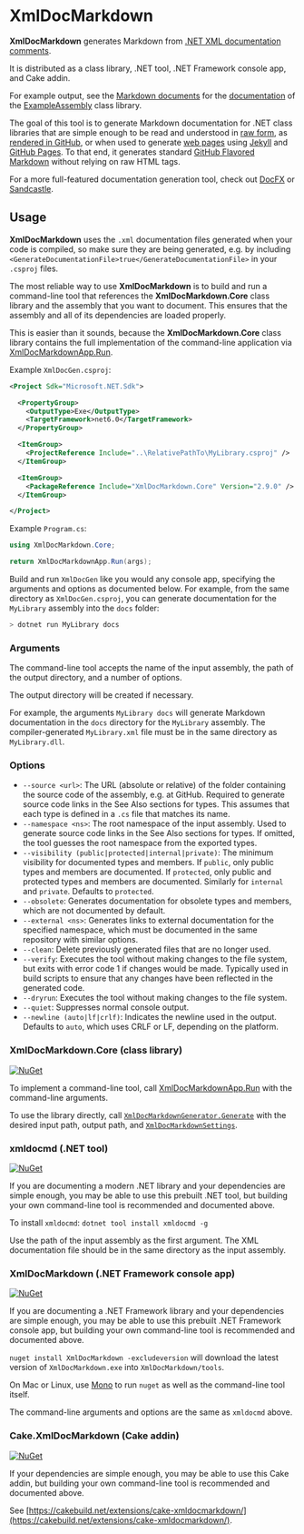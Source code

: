# XmlDocMarkdown

**XmlDocMarkdown** generates Markdown from [.NET XML documentation comments](https://msdn.microsoft.com/en-us/library/b2s063f7.aspx).

It is distributed as a class library, .NET tool, .NET Framework console app, and Cake addin.

For example output, see the [Markdown documents](https://github.com/ejball/XmlDocMarkdown/blob/master/docs/ExampleAssembly.md) for the [documentation](ExampleAssembly.md) of the [ExampleAssembly](https://github.com/ejball/XmlDocMarkdown/tree/master/tools/ExampleAssembly) class library.

The goal of this tool is to generate Markdown documentation for .NET class libraries that are simple enough to be read and understood in [raw form](https://raw.githubusercontent.com/ejball/XmlDocMarkdown/master/docs/ExampleAssembly/ExampleClass.md), as [rendered in GitHub](https://github.com/ejball/XmlDocMarkdown/blob/master/docs/ExampleAssembly/ExampleClass.md), or when used to generate [web pages](https://ejball.com/XmlDocMarkdown/ExampleAssembly/ExampleClass.html) using [Jekyll](https://jekyllrb.com/) and [GitHub Pages](https://pages.github.com/). To that end, it generates standard [GitHub Flavored Markdown](https://github.github.com/gfm/) without relying on raw HTML tags.

For a more full-featured documentation generation tool, check out [DocFX](https://dotnet.github.io/docfx/) or [Sandcastle](https://github.com/EWSoftware/SHFB).

## Usage

**XmlDocMarkdown** uses the `.xml` documentation files generated when your code is compiled, so make sure they are being generated, e.g. by including `<GenerateDocumentationFile>true</GenerateDocumentationFile>` in your `.csproj` files.

The most reliable way to use **XmlDocMarkdown** is to build and run a command-line tool that references the **XmlDocMarkdown.Core** class library and the assembly that you want to document. This ensures that the assembly and all of its dependencies are loaded properly.

This is easier than it sounds, because the **XmlDocMarkdown.Core** class library contains the full implementation of the command-line application via [XmlDocMarkdownApp.Run](https://ejball.com/XmlDocMarkdown/XmlDocMarkdown.Core/XmlDocMarkdownApp/Run.html).

Example `XmlDocGen.csproj`:

```xml
<Project Sdk="Microsoft.NET.Sdk">

  <PropertyGroup>
    <OutputType>Exe</OutputType>
    <TargetFramework>net6.0</TargetFramework>
  </PropertyGroup>

  <ItemGroup>
    <ProjectReference Include="..\RelativePathTo\MyLibrary.csproj" />
  </ItemGroup>

  <ItemGroup>
    <PackageReference Include="XmlDocMarkdown.Core" Version="2.9.0" />
  </ItemGroup>

</Project>
```

Example `Program.cs`:

```csharp
using XmlDocMarkdown.Core;

return XmlDocMarkdownApp.Run(args);
```

Build and run `XmlDocGen` like you would any console app, specifying the arguments and options as documented below. For example, from the same directory as `XmlDocGen.csproj`, you can generate documentation for the `MyLibrary` assembly into the `docs` folder:

```sh
> dotnet run MyLibrary docs
```

### Arguments

The command-line tool accepts the name of the input assembly, the path of the output directory, and a number of options.

The output directory will be created if necessary.

For example, the arguments `MyLibrary docs` will generate Markdown documentation in the `docs` directory for the `MyLibrary` assembly. The compiler-generated `MyLibrary.xml` file must be in the same directory as `MyLibrary.dll`.

### Options

* `--source <url>`: The URL (absolute or relative) of the folder containing the source code of the assembly, e.g. at GitHub. Required to generate source code links in the See Also sections for types. This assumes that each type is defined in a `.cs` file that matches its name.
* `--namespace <ns>`: The root namespace of the input assembly. Used to generate source code links in the See Also sections for types. If omitted, the tool guesses the root namespace from the exported types.
* `--visibility (public|protected|internal|private)`: The minimum visibility for documented types and members. If `public`, only public types and members are documented. If `protected`, only public and protected types and members are documented. Similarly for `internal` and `private`. Defaults to `protected`.
* `--obsolete`: Generates documentation for obsolete types and members, which are not documented by default.
* `--external <ns>`: Generates links to external documentation for the specified namespace, which must be documented in the same repository with similar options.
* `--clean`: Delete previously generated files that are no longer used.
* `--verify`: Executes the tool without making changes to the file system, but exits with error code 1 if changes would be made. Typically used in build scripts to ensure that any changes have been reflected in the generated code.
* `--dryrun`: Executes the tool without making changes to the file system.
* `--quiet`: Suppresses normal console output.
* `--newline (auto|lf|crlf)`: Indicates the newline used in the output. Defaults to `auto`, which uses CRLF or LF, depending on the platform.

### XmlDocMarkdown.Core (class library)

[![NuGet](https://img.shields.io/nuget/v/XmlDocMarkdown.Core.svg)](https://www.nuget.org/packages/XmlDocMarkdown.Core)

To implement a command-line tool, call [XmlDocMarkdownApp.Run](https://ejball.com/XmlDocMarkdown/XmlDocMarkdown.Core/XmlDocMarkdownApp/Run.html) with the command-line arguments.

To use the library directly, call [`XmlDocMarkdownGenerator.Generate`](XmlDocMarkdown.Core/XmlDocMarkdownGenerator/Generate) with the desired input path, output path, and [`XmlDocMarkdownSettings`](XmlDocMarkdown.Core/XmlDocMarkdownSettings).

### xmldocmd (.NET tool)

[![NuGet](https://img.shields.io/nuget/v/xmldocmd.svg)](https://www.nuget.org/packages/xmldocmd)

If you are documenting a modern .NET library and your dependencies are simple enough, you may be able to use this prebuilt .NET tool, but building your own command-line tool is recommended and documented above.

To install `xmldocmd`: `dotnet tool install xmldocmd -g`

Use the path of the input assembly as the first argument. The XML documentation file should be in the same directory as the input assembly.

### XmlDocMarkdown (.NET Framework console app)

[![NuGet](https://img.shields.io/nuget/v/XmlDocMarkdown.svg)](https://www.nuget.org/packages/XmlDocMarkdown)

If you are documenting a .NET Framework library and your dependencies are simple enough, you may be able to use this prebuilt .NET Framework console app, but building your own command-line tool is recommended and documented above.

`nuget install XmlDocMarkdown -excludeversion` will download the latest version of `XmlDocMarkdown.exe` into `XmlDocMarkdown/tools`.

On Mac or Linux, use [Mono](http://www.mono-project.com/) to run `nuget` as well as the command-line tool itself.

The command-line arguments and options are the same as `xmldocmd` above.

### Cake.XmlDocMarkdown (Cake addin)

[![NuGet](https://img.shields.io/nuget/v/Cake.XmlDocMarkdown.svg)](https://www.nuget.org/packages/Cake.XmlDocMarkdown)

If your dependencies are simple enough, you may be able to use this Cake addin, but building your own command-line tool is recommended and documented above.

See [https://cakebuild.net/extensions/cake-xmldocmarkdown/](https://cakebuild.net/extensions/cake-xmldocmarkdown/).
